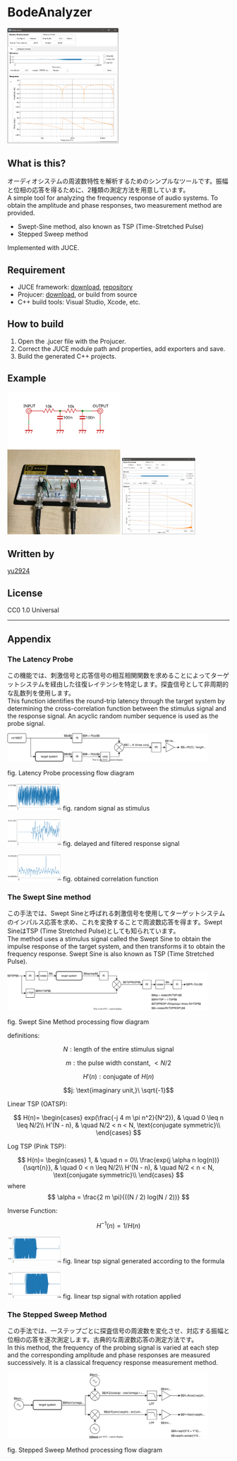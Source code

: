 # BodeAnalyzer
 
 <img src="media/screenshot-ir.png" width="50%">

 ## What is this?

オーディオシステムの周波数特性を解析するためのシンプルなツールです。振幅と位相の応答を得るために、2種類の測定方法を用意しています。  
 A simple tool for analyzing the frequency response of audio systems. To obtain the amplitude and phase responses, two measurement method are provided.
 * Swept-Sine method, also known as TSP (Time-Stretched Pulse)
 * Stepped Sweep method

 Implemented with JUCE.

 ## Requirement

* JUCE framework: [download](https://juce.com/get-juce/download), [repository](https://github.com/juce-framework/JUCE)
* Projucer: [download](https://juce.com/discover/projucer), or build from source
* C++ build tools: Visual Studio, Xcode, etc.

 ## How to build

1. Open the .jucer file with the Projucer.
2. Correct the JUCE module path and properties, add exporters and save.
3. Build the generated C++ projects.

## Example

<img src="media/example schematic.svg" width="256">
<img src="media/example hardware.jpg" width="256">
<img src="media/example measurement.png" width="33%">

## Written by

[yu2924](https://twitter.com/yu2924)

## License

CC0 1.0 Universal

---

## Appendix

### The Latency Probe

この機能では、刺激信号と応答信号の相互相関関数を求めることによってターゲットシステムを経由した往復レイテンシを特定します。探査信号として非周期的な乱数列を使用します。  
This function identifies the round-trip latency through the target system by determining the cross-correlation function between the stimulus signal and the response signal. An acyclic random number sequence is used as the probe signal.  

<img src="media/diagram-latency_probe.svg" width="90%">  

fig. Latency Probe processing flow diagram

<img src="media/corr-stimulus.png" width="25%">fig. random signal as stimulus

<img src="media/corr-response.png" width="25%">fig. delayed and filtered response signal

<img src="media/corr-result.png" width="25%">fig. obtained correlation function

### The Swept Sine method

この手法では、Swept Sineと呼ばれる刺激信号を使用してターゲットシステムのインパルス応答を求め、これを変換することで周波数応答を得ます。Swept SineはTSP (Time Stretched Pulse)としても知られています。  
The method uses a stimulus signal called the Swept Sine to obtain the impulse response of the target system, and then transforms it to obtain the frequency response. Swept Sine is also known as TSP (Time Stretched Pulse).  

<img src="media/diagram-swept_sine.svg" width="90%">  

fig. Swept Sine Method processing flow diagram

definitions:

$$N: \text{length of the entire stimulus signal}$$

$$m: \text{the pulse width constant,}\ \lt N/2$$

$$H'(n): \text{conjugate of}\ H(n)$$

$$j: \text{imaginary unit,}\ \sqrt{-1}$$

Linear TSP (OATSP):

$$
H(n)=
\begin{cases}
exp(\frac{-j 4 m \pi n^2}{N^2}), & \quad 0 \leq n \leq N/2\\
H'(N - n), & \quad N/2 < n < N, \text{conjugate symmetric}\\
\end{cases}
$$

Log TSP (Pink TSP):

$$
H(n)=
\begin{cases}
1, & \quad n = 0\\
\frac{exp(j \alpha n log(n))}{\sqrt{n}}, & \quad 0 < n \leq N/2\\
H'(N - n), & \quad N/2 < n < N, \text{conjugate symmetric}\\
\end{cases}
$$
where
$$
\alpha = \frac{2 m \pi}{((N / 2) log(N / 2))}
$$

Inverse Function:

$$
H^{-1}(n) = 1 / H(n)
$$

<img src="media/tsp-prerotation.png" width="25%">fig. linear tsp signal generated according to the formula

<img src="media/tsp-postrotation.png" width="25%">fig. linear tsp signal with rotation applied

### The Stepped Sweep Method

この手法では、一ステップごとに探査信号の周波数を変化させ、対応する振幅と位相の応答を逐次測定します。古典的な周波数応答の測定方法です。  
In this method, the frequency of the probing signal is varied at each step and the corresponding amplitude and phase responses are measured successively. It is a classical frequency response measurement method.  

<img src="media/diagram-stepped_sweep.svg" width="90%">  

fig. Stepped Sweep Method processing flow diagram
